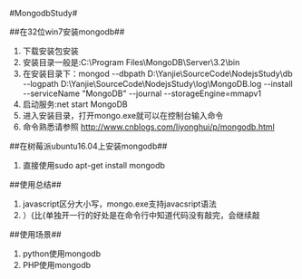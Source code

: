 #MongodbStudy#

##在32位win7安装mongodb##
1. 下载安装包安装
2. 安装目录一般是:C:\Program Files\MongoDB\Server\3.2\bin
3. 在安装目录下：mongod --dbpath D:\Yanjie\SourceCode\NodejsStudy\db  --logpath D:\Yanjie\SourceCode\NodejsStudy\log\MongoDB.log --install --serviceName "MongoDB" --journal --storageEngine=mmapv1
4. 启动服务:net start MongoDB
5. 进入安装目录，打开mongo.exe就可以在控制台输入命令
6. 命令熟悉请参照 http://www.cnblogs.com/liyonghui/p/mongodb.html


##在树莓派ubuntu16.04上安装mongodb##
1. 直接使用sudo  apt-get  install  mongodb




##使用总结##
1. javascript区分大小写，mongo.exe支持javacsript语法
2. ）{比{单独开一行的好处是在命令行中知道代码没有敲完，会继续敲




##使用场景##
1. python使用mongodb
2. PHP使用mongodb



